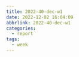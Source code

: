 ```yaml
---
title: 2022-40-dec-w1
date: 2022-12-02 16:04:09
abbrlink: 2022-40-dec-w1
categories:
  - report
tags:
  - week
---
```

